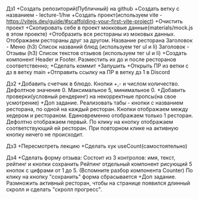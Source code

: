 Дз1
+Создать репозиторий(Публичный) на github
+Создать ветку с названием - lecture-1/hw
+Создать проект(используем vite - https://vitejs.dev/guide/#scaffolding-your-first-vite-project)
+Очистить проект
+Скопировать себе в проект мокковые данные(materials/mock.js в этом проекте)
+Отобразить все рестораны из моковых данных. Отображаем рестораны друг за другом.
  Название ресторана
  Заголовок - Меню (h3)
  Список названий блюд (используем тег ul и li)
  Заголовок - Отзывы (h3)
  Список текстов отзывов (используем тег ul и li)
+Создать компонент Header и Footer. Разместить их до и после ресторанов соответственно;
+Сделать коммит
+Запушить
+Открыть ПР из ветки с дз в ветку main
+Отправить ссылку на ПР в ветку дз 1 в Discord

Дз2
+Добавить счетчик в блюдо. Кнопки +,- и числом количество. Дефолтное значение 0. Максимальное 5, минимальное 0.
+Добавить проверки(условный рендеринг) на некорректные пропсы(на свое усмотрение)
+Доп задание. Реализовать табы - кнопки с названием ресторана, по одной на каждый ресторан. Кнопки отображаем между хедером и рестораном. Единовременно отображаем только 1 ресторан. Дефолтно отображаем первый. По клику на кнопку отображаем соответствующий ей ресторан. При повторном клике на активную кнопку ничего не происходит.

Дз3
+Пересмотреть лекцию
+Сделать хук useCount(самостоятельно)

Дз4
+Сделать форму отзыва:
  Состоит из 3 контролов: имя, текст, рейтинг и кнопки сохранить
  Рейтинг отдельный компонент рисующий 5 кнопок с цифрами от 1 до 5. (Вспомните разбор компонента Counter)
  По клику на кнопку "сохранить" форма сбрасывается
+Доп задание. Размножить активный ресторан, чтобы на странице появился длинный скролл и сделать "скролл прогресс".
